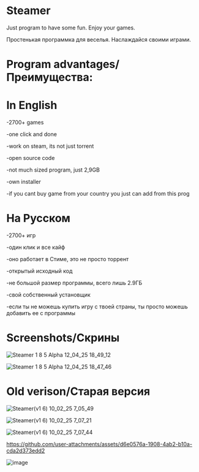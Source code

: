 # Steamer
Just program to have some fun. Enjoy your games.

Простенькая программка для веселья. Наслаждайся своими играми.
# Program advantages/Преимущества:

# In English

-2700+ games

-one click and done

-work on steam, its not just torrent

-open source code

-not much sized program, just 2,9GB

-own installer 

-if you cant buy game from your country you just can add from this prog




# На Русском

-2700+ игр

-один клик и все кайф

-оно работает в Стиме, это не просто торрент 

-открытый исходный код

-не большой размер программы, всего лишь 2.9ГБ

-свой собственный установщик 

-если ты не можешь купить игру с твоей страны, ты просто можешь добавить ее с программы 


# Screenshots/Скрины
![Steamer 1 8 5 Alpha 12_04_25 18_49_12](https://github.com/user-attachments/assets/9fe4b5f3-359f-4014-a5f4-3422ef622e34)

![Steamer 1 8 5 Alpha 12_04_25 18_47_46](https://github.com/user-attachments/assets/5323a292-9283-4d65-8548-5ac4016e3934)


# Old verison/Старая версия

![Steamer(v1 6) 10_02_25 7_05_49](https://github.com/user-attachments/assets/796eb52f-2b02-40cc-8a7c-8009d4ac75e2)

![Steamer(v1 6) 10_02_25 7_07_21](https://github.com/user-attachments/assets/6e2133c8-5fc1-49c4-9bcf-b274fe8793ec)

![Steamer(v1 6) 10_02_25 7_07_44](https://github.com/user-attachments/assets/eb13f264-568a-48f1-a336-b66eec0b3be8)

https://github.com/user-attachments/assets/d6e0576a-1908-4ab2-b10a-cda2d373edd2




![image](https://github.com/user-attachments/assets/a5f0b04d-e83a-4b41-8ab8-f00d5d61800c)
